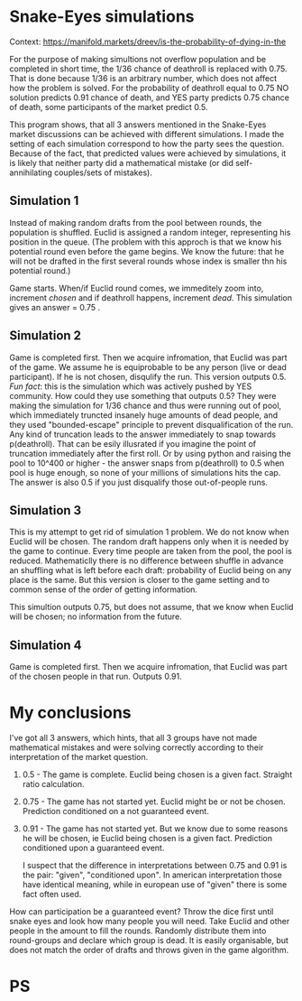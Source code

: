 # Snake-Eyes simulations
Context: https://manifold.markets/dreev/is-the-probability-of-dying-in-the 

 For the purpose of making simultions not overflow population and be completed in short time, the 1/36 chance of deathroll is replaced with 0.75. That is done because 1/36 is an arbitrary number, which does not affect how the problem is solved. For the probability of deathroll equal to 0.75 NO solution predicts 0.91 chance of death, and YES party predicts 0.75 chance of death, some participants of the market predict 0.5.

 This program shows, that all 3 answers mentioned in the Snake-Eyes market discussions can be achieved with different simulations. I made the setting of each simulation correspond to how the party sees the question. Because of the fact, that predicted values were achieved by simulations, it is likely that neither party did a mathematical mistake (or did self-annihilating couples/sets of mistakes).

 ## Simulation 1
 Instead of making random drafts from the pool between rounds, the population is shuffled. Euclid is assigned a random integer, representing his position in the queue. (The problem with this approch is that we know his potential round even before the game begins. We know the future: that he will not be drafted in the first several rounds whose index is smaller thn his potential round.)
 
 Game starts. When/if Euclid round comes, we immeditely zoom into, increment *chosen* and if deathroll happens, increment *dead*.
 This simulation gives an answer = 0.75 .

 ## Simulation 2
 Game is completed first. Then we acquire infromation, that Euclid was part of the game. We assume he is equiprobable to be any person (live or dead participant). If he is not chosen, disqulify the run.
 This version outputs 0.5.
 *Fun fact*: this is the simulation which was actively pushed by YES community. How could they use something that outputs 0.5? They were making the simulation for 1/36 chance and thus were running out of pool, which immediately truncted insanely huge amounts of dead people, and they used "bounded-escape" principle to prevent disqualification of the run. Any kind of truncation leads to the answer immediately to snap towards p(deathroll). That can be esily illusrated if you imagine the point of truncation immediately after the first roll. Or by using python and raising the pool to 10^400 or higher - the answer snaps from p(deathroll) to 0.5 when pool is huge enough, so none of your millions of simulations hits the cap. The answer is also 0.5 if you just disqualify those out-of-people runs.

 ## Simulation 3
 This is my attempt to get rid of simulation 1 problem. 
 We do not know when Euclid will be chosen. The random draft happens only when it is needed by the game to continue. Every time people are taken from the pool, the pool is reduced.
Mathematiclly there is no difference between shuffle in advance an shuffling what is left before each draft: probability of Euclid being on any place is the same. But this version is closer to the game setting and to common sense of the order of getting information.
 
 This simultion outputs 0.75, but does not assume, that we know when Euclid will be chosen; no information from the future.

 ## Simulation 4
 Game is completed first. Then we acquire infromation, that Euclid was part of the chosen people in that run.
 Outputs 0.91.

 # My conclusions
 I've got all 3 answers, which hints, that all 3 groups have not made mathematical mistakes and were solving correctly according to their interpretation of the market question.
 1. 0.5 - The game is complete. Euclid being chosen is a given fact. Straight ratio calculation.
 2. 0.75 - The game has not started yet. Euclid might be or not be chosen. Prediction conditioned on a not guaranteed event.
 3. 0.91 - The game has not started yet. But we know due to some reasons he will be chosen, ie Euclid being chosen is a given fact. Prediction conditioned upon a guaranteed event.

    I suspect that the difference in interpretations between 0.75 and 0.91 is the pair: "given", "conditioned upon". In american interpretation those have identical meaning, while in european use of "given" there is some fact often used.

How can participation be a guaranteed event? Throw the dice first until snake eyes and look how many people you will need. Take Euclid and other people in the amount to fill the rounds. Randomly distribute them into round-groups and declare which group is dead. It is easily organisable, but does not match the order of drafts and throws given in the game algorithm.
 
# PS
